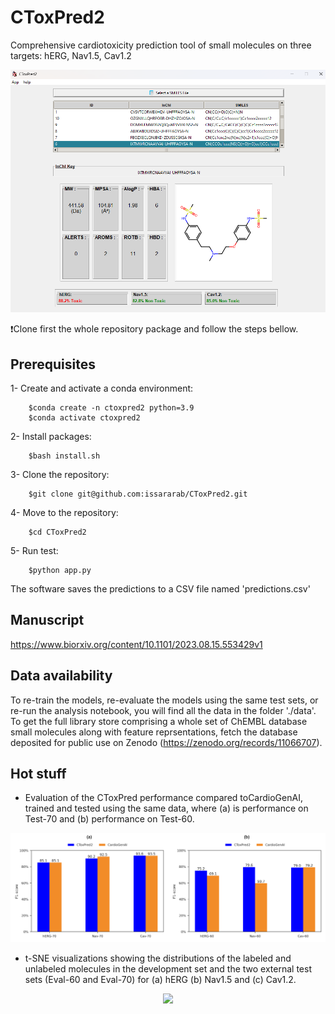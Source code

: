 # CToxPred2
Comprehensive cardiotoxicity prediction tool of small molecules on three targets: hERG, Nav1.5, Cav1.2


<p align="center">
	<img src="img/GUI.png" />
</p>


:exclamation:Clone first the whole repository package and follow the steps bellow.

## Prerequisites
1- Create and activate a conda environment:

		$conda create -n ctoxpred2 python=3.9
		$conda activate ctoxpred2

2- Install packages:

		$bash install.sh

3- Clone the repository: 

		$git clone git@github.com:issararab/CToxPred2.git

4- Move to the repository:

		$cd CToxPred2

5- Run test:

		$python app.py
  
The software saves the predictions to a CSV file named 'predictions.csv'

## Manuscript

https://www.biorxiv.org/content/10.1101/2023.08.15.553429v1

## Data availability

To re-train the models, re-evaluate the models using the same test sets, or re-run the analysis notebook, you will find all the data in the folder './data'.
To get the full library store comprising a whole set of ChEMBL database small molecules along with feature reprsentations, fetch the database deposited for public use on Zenodo (https://zenodo.org/records/11066707).

## Hot stuff

- Evaluation of the CToxPred performance compared toCardioGenAI, trained and tested using the same data, where (a) is performance on Test-70 and (b) performance on Test-60. 
<p align="center">
	<img src="notebooks/figures/CToxpred_vs_CardioGenAI.png" />
</p>

- t-SNE visualizations showing the distributions of the labeled and unlabeled molecules in the development set and the two external test sets (Eval-60 and Eval-70) for (a) hERG (b) Nav1.5 and (c) Cav1.2.
<p align="center">
	<img src="notebooks/figures/TSNE.png" />
</p>

